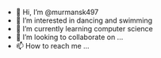 - 👋 Hi, I’m @murmansk497
- 👀 I’m interested in dancing and swimming
- 🌱 I’m currently learning computer science
- 💞️ I’m looking to collaborate on ...
- 📫 How to reach me ...

<!---
murmansk497/murmansk497 is a ✨ special ✨ repository because its `README.md` (this file) appears on your GitHub profile.
You can click the Preview link to take a look at your changes.
--->
